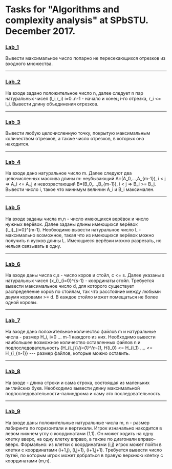
# Tasks for "Algorithms and complexity analysis" at SPbSTU. December 2017.

### [Lab_1](/Lab_1)
Вывести максимальное число попарно не пересекающихся отрезков из входного множества.

------------
### [Lab_2](/Lab_2)
На входе задано положительное число n, далее следует n пар натуральных чисел (l_i,r_i) i=0..n-1 - начало и конец i-го отрезка, r_i <= l_i.
Вывести длину объединения отрезков.

------------
### [Lab_3](/Lab_3)
Вывести любую целочисленную точку, покрытую максимальным количеством отрезков, а также число отрезков, в которых она находится.

------------
### [Lab_4](/Lab_4)
На входе дано натуральное число m. Далее следуют два целочисленных массива длины m: неубывающий A=(A_0,...,A_{m-1}),
i < j => A_i <= A_j и невозрастающий B=(B_0,...,B_{m-1}), i < j => B_i >= B_j. Вывести число i, такое что минимум величин A_i и B_i максимален.

------------
### [Lab_5](/Lab_5)
На входе заданы числа m,n - число имеющихся верёвок и число нужных верёвок. Далее заданы длины имеющихся верёвок {l_i}_{i=0}^{m-1}.
Необходимо вывести натуральное число L - максимально возможное, такая что из имеющихся верёвок можно получить n кусков длины L. Имеющиеся верёвки можно разрезать, но нельзя связывать в одну.

------------
### [Lab_6](/Lab_6)
На входе даны числа c,s - число коров и стойл, c <= s. Далее указаны s натуральных чисел {x_i}_{i=0}^{s-1} - координаты стойл.
Требуется вывести максимальное число d, для которого существует распределение коров по стойлам, так что расстояние между любыми двумя коровами >= d. В каждое стойло может помещаться не более одной коровы.

------------
### [Lab_7](/Lab_7)
На входе дано положительное количество файлов m и натуральные числа - размер H_i, i=0 ... m-1 каждого из них.
Необходимо вывести наибольшее возможное количество оставленных файлов n и подпоследовательность {H_{i_j}}_{j=0}^{n-1}, H_{i_0} <= H_{i_1} .... <= H_{i_{n-1}} --- размер файлов, которые можно оставить.

------------
### [Lab_8](/Lab_8)
На входе - длина строки и сама строка, состоящая из маленьких английских букв. Необходимо вывести длину максимальной подпоследовательности-палиндрома и саму это последовательность.

------------
### [Lab_9](/Lab_9)
На входе даны положительные натуральные числа m, n - размер лабиринта по горизонтали и вертикали.
Игрок изначально находится в левом  нижнем углу с координатами (1,1).
Он может ходить на одну клетку вверх, на одну клетку вправо, а также по диагонали вправо-вверх.
Формально: из клетки с координатами (i,j) игрок может пойти в клетки с координатами (i+1,j), (i,j+1), (i+1,j+1).
Требуется вывести число путей, по которым игрок может добраться в правую верхнюю клетку с координатами (m,n).

